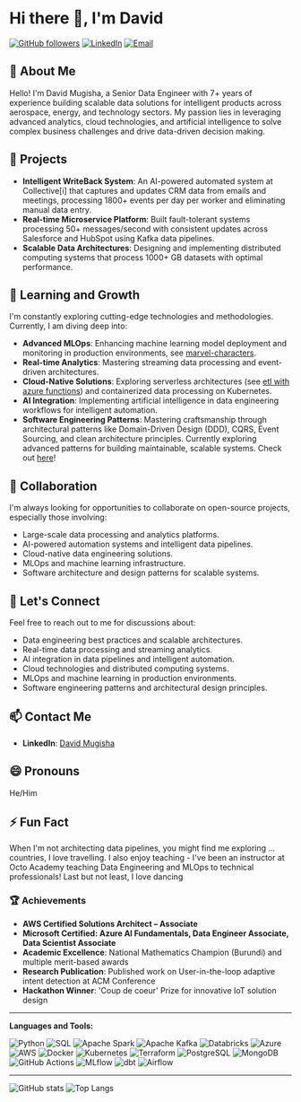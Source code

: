 # Hi there 👋, I'm David

[![GitHub followers](https://img.shields.io/github/followers/jhumigas?label=Follow&style=social)](https://github.com/jhumigas)
[![LinkedIn](https://img.shields.io/badge/LinkedIn-blue?logo=linkedin&style=flat-square)](https://linkedin.com/in/davidmugisha)
[![Email](https://img.shields.io/badge/Email-D14836?logo=gmail&style=flat-square)](mailto:mugi.dasha@gmail.com)

## 🚀 About Me

Hello! I'm David Mugisha, a Senior Data Engineer with 7+ years of experience building scalable data solutions for intelligent products across aerospace, energy, and technology sectors. My passion lies in leveraging advanced analytics, cloud technologies, and artificial intelligence to solve complex business challenges and drive data-driven decision making.

## 🔭 Projects

- **Intelligent WriteBack System**: An AI-powered automated system at Collective[i] that captures and updates CRM data from emails and meetings, processing 1800+ events per day per worker and eliminating manual data entry.
- **Real-time Microservice Platform**: Built fault-tolerant systems processing 50+ messages/second with consistent updates across Salesforce and HubSpot using Kafka data pipelines.
- **Scalable Data Architectures**: Designing and implementing distributed computing systems that process 1000+ GB datasets with optimal performance.

## 🌱 Learning and Growth

I'm constantly exploring cutting-edge technologies and methodologies. Currently, I am diving deep into:

- **Advanced MLOps**: Enhancing machine learning model deployment and monitoring in production environments, see [marvel-characters](https://github.com/jhumigas/marvel-characters).
- **Real-time Analytics**: Mastering streaming data processing and event-driven architectures.
- **Cloud-Native Solutions**: Exploring serverless architectures (see [etl with azure functions](https://github.com/jhumigas/azfn-python-advanced-etl)) and containerized data processing on Kubernetes.
- **AI Integration**: Implementing artificial intelligence in data engineering workflows for intelligent automation.
- **Software Engineering Patterns**: Mastering craftsmanship through architectural patterns like Domain-Driven Design (DDD), CQRS, Event Sourcing, and clean architecture principles. Currently exploring advanced patterns for building maintainable, scalable systems. Check out [here](https://github.com/jhumigas/cosmic-python-project)!

## 🤝 Collaboration

I'm always looking for opportunities to collaborate on open-source projects, especially those involving:

- Large-scale data processing and analytics platforms.
- AI-powered automation systems and intelligent data pipelines.
- Cloud-native data engineering solutions.
- MLOps and machine learning infrastructure.
- Software architecture and design patterns for scalable systems.

## 💬 Let's Connect

Feel free to reach out to me for discussions about:

- Data engineering best practices and scalable architectures.
- Real-time data processing and streaming analytics.
- AI integration in data pipelines and intelligent automation.
- Cloud technologies and distributed computing systems.
- MLOps and machine learning in production environments.
- Software engineering patterns and architectural design principles.

## 📫 Contact Me

- **LinkedIn**: [David Mugisha](https://linkedin.com/in/davidmugisha)

## 😄 Pronouns

He/Him

## ⚡ Fun Fact

When I'm not architecting data pipelines, you might find me exploring ... countries, I love travelling. I also enjoy teaching - I've been an instructor at Octo Academy teaching Data Engineering and MLOps to technical professionals! Last but not least, I love dancing

### 🏆 Achievements

- **AWS Certified Solutions Architect – Associate**
- **Microsoft Certified: Azure AI Fundamentals, Data Engineer Associate, Data Scientist Associate**
- **Academic Excellence**: National Mathematics Champion (Burundi) and multiple merit-based awards
- **Research Publication**: Published work on User-in-the-loop adaptive intent detection at ACM Conference
- **Hackathon Winner**: 'Coup de coeur' Prize for innovative IoT solution design

---

**Languages and Tools:**

![Python](https://img.shields.io/badge/Python-3776AB?style=flat-square&logo=python&logoColor=white)
![SQL](https://img.shields.io/badge/SQL-336791?style=flat-square&logo=postgresql&logoColor=white)
![Apache Spark](https://img.shields.io/badge/Apache%20Spark-E25A1C?style=flat-square&logo=apachespark&logoColor=white)
![Apache Kafka](https://img.shields.io/badge/Apache%20Kafka-231F20?style=flat-square&logo=apachekafka&logoColor=white)
![Databricks](https://img.shields.io/badge/Databricks-FF3621?style=flat-square&logo=databricks&logoColor=white)
![Azure](https://img.shields.io/badge/Microsoft%20Azure-0089D6?style=flat-square&logo=microsoftazure&logoColor=white)
![AWS](https://img.shields.io/badge/Amazon%20AWS-232F3E?style=flat-square&logo=amazonaws&logoColor=white)
![Docker](https://img.shields.io/badge/Docker-2496ED?style=flat-square&logo=docker&logoColor=white)
![Kubernetes](https://img.shields.io/badge/Kubernetes-326CE5?style=flat-square&logo=kubernetes&logoColor=white)
![Terraform](https://img.shields.io/badge/Terraform-623CE4?style=flat-square&logo=terraform&logoColor=white)
![PostgreSQL](https://img.shields.io/badge/PostgreSQL-336791?style=flat-square&logo=postgresql&logoColor=white)
![MongoDB](https://img.shields.io/badge/MongoDB-47A248?style=flat-square&logo=mongodb&logoColor=white)
![GitHub Actions](https://img.shields.io/badge/GitHub%20Actions-2088FF?style=flat-square&logo=githubactions&logoColor=white)
![MLflow](https://img.shields.io/badge/MLflow-0194E2?style=flat-square&logo=mlflow&logoColor=white)
![dbt](https://img.shields.io/badge/dbt-FF694B?style=flat-square&logo=dbt&logoColor=white)
![Airflow](https://img.shields.io/badge/Apache%20Airflow-017CEE?style=flat-square&logo=apacheairflow&logoColor=white)

---

![GitHub stats](https://github-readme-stats.vercel.app/api?username=jhumigas&show_icons=true&theme=radical)
![Top Langs](https://github-readme-stats.vercel.app/api/top-langs/?username=jhumigas&layout=compact&theme=radical)
